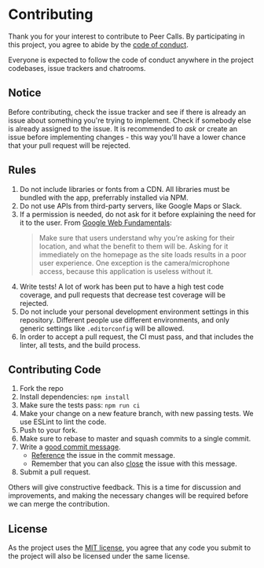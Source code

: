 # Contributing

Thank you for your interest to contribute to Peer Calls. By participating in
this project, you agree to abide by the [code of conduct].

  [code of conduct]: CODE_OF_CONDUCT.md

Everyone is expected to follow the code of conduct anywhere in the project
codebases, issue trackers and chatrooms.

## Notice

Before contributing, check the issue tracker and see if there is already an
issue about something you're trying to implement. Check if somebody else is
already assigned to the issue. It is recommended to *ask* or create an issue
before implementing changes - this way you'll have a lower chance that your
pull request will be rejected.

## Rules

 1. Do not include libraries or fonts from a CDN. All libraries must be bundled
    with the app, preferrably installed via NPM.
 2. Do not use APIs from third-party servers, like Google Maps or Slack.
 3. If a permission is needed, do not ask for it before explaining the need for
    it to the user. From [Google Web Fundamentals][gwf]:
    > Make sure that users understand why you’re asking for their location, and
    > what the benefit to them will be. Asking for it immediately on the
    > homepage as the site loads results in a poor user experience.
    One exception is the camera/microphone access, because this application is
    useless without it.
 4. Write tests! A lot of work has been put to have a high test code coverage,
    and pull requests that decrease test coverage will be rejected.
 5. Do not include your personal development environment settings in this
    repository. Different people use different environments, and only generic
    settings like `.editorconfig` will be allowed.
 6. In order to accept a pull request, the CI must pass, and that includes
    the linter, all tests, and the build process.

  [gwf]: https://developers.google.com/web/fundamentals/native-hardware/user-location/

## Contributing Code

1. Fork the repo
2. Install dependencies: `npm install`
3. Make sure the tests pass: `npm run ci`
4. Make your change on a new feature branch, with new passing tests. We use
   ESLint to lint the code.
5. Push to your fork.
6. Make sure to rebase to master and squash commits to a single commit.
7. Write a [good commit message][commit].
   - [Reference][reference] the issue in the commit message.
   - Remember that you can also [close][close] the issue with this message.
8. Submit a pull request.

  [commit]: http://tbaggery.com/2008/04/19/a-note-about-git-commit-messages.html
  [reference]: https://help.github.com/articles/autolinked-references-and-urls/#issues-and-pull-requests
  [close]: https://help.github.com/articles/closing-issues-via-commit-messages/

Others will give constructive feedback.  This is a time for discussion and
improvements, and making the necessary changes will be required before we can
merge the contribution.

## License

As the project uses the [MIT license][license], you agree that any code you submit to the
project will also be licensed under the same license.

[license]: LICENSE

